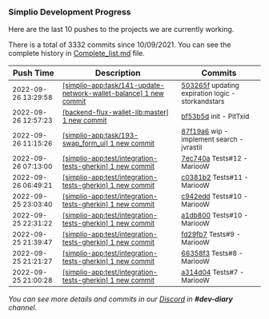 
### Simplio Development Progress

Here are the last 10 pushes to the projects we are currently working.

There is a total of 3332 commits since 10/09/2021. You can see the complete history in
 [Complete_list.md](Complete_list.md) file.

| Push Time | Description | Commits |
| --- | --- | --- |
| <sub>2022-09-26 13:29:58</sub> | <sub>[[simplio-app:task/141\-update\-network\-wallet\-balance] 1 new commit](https://github.com/SimplioOfficial/simplio-app/commit/503265f486b199b2a2726dd1afc5eaa84d17d369)</sub> | <sub>[503265f](https://github.com/SimplioOfficial/simplio-app/commit/503265f486b199b2a2726dd1afc5eaa84d17d369) updating expiration logic - storkandstars</sub> |
| <sub>2022-09-26 12:57:23</sub> | <sub>[[backend-flux-wallet-lib:master] 1 new commit](https://github.com/SimplioOfficial/backend-flux-wallet-lib/commit/bf53b5d5255bc9cfadee458d15367dac5bcd435a)</sub> | <sub>[bf53b5d](https://github.com/SimplioOfficial/backend-flux-wallet-lib/commit/bf53b5d5255bc9cfadee458d15367dac5bcd435a) init - PitTxid</sub> |
| <sub>2022-09-26 11:15:26</sub> | <sub>[[simplio-app:task/193\-swap\_form\_ui] 1 new commit](https://github.com/SimplioOfficial/simplio-app/commit/87f19a6cfbbc2103abc227f54b2fc35ce68a73d3)</sub> | <sub>[87f19a6](https://github.com/SimplioOfficial/simplio-app/commit/87f19a6cfbbc2103abc227f54b2fc35ce68a73d3) wip - implement search - jvrastil</sub> |
| <sub>2022-09-26 07:13:00</sub> | <sub>[[simplio-app:test/integration\-tests\-gherkin] 1 new commit](https://github.com/SimplioOfficial/simplio-app/commit/7ec740aeea78763c0b098c024d9ea50f9107160f)</sub> | <sub>[7ec740a](https://github.com/SimplioOfficial/simplio-app/commit/7ec740aeea78763c0b098c024d9ea50f9107160f) Tests#12 - MariooW</sub> |
| <sub>2022-09-26 06:49:21</sub> | <sub>[[simplio-app:test/integration\-tests\-gherkin] 1 new commit](https://github.com/SimplioOfficial/simplio-app/commit/c0381b2ea0b415b2c0441dc467256e07fbf745aa)</sub> | <sub>[c0381b2](https://github.com/SimplioOfficial/simplio-app/commit/c0381b2ea0b415b2c0441dc467256e07fbf745aa) Tests#11 - MariooW</sub> |
| <sub>2022-09-25 23:03:40</sub> | <sub>[[simplio-app:test/integration\-tests\-gherkin] 1 new commit](https://github.com/SimplioOfficial/simplio-app/commit/c942edd201d94ab9c3067b63c1e11a90acbbf4f0)</sub> | <sub>[c942edd](https://github.com/SimplioOfficial/simplio-app/commit/c942edd201d94ab9c3067b63c1e11a90acbbf4f0) Tests#10 - MariooW</sub> |
| <sub>2022-09-25 22:31:22</sub> | <sub>[[simplio-app:test/integration\-tests\-gherkin] 1 new commit](https://github.com/SimplioOfficial/simplio-app/commit/a1db800acc278b912ec346e41a23116c581bc1bc)</sub> | <sub>[a1db800](https://github.com/SimplioOfficial/simplio-app/commit/a1db800acc278b912ec346e41a23116c581bc1bc) Tests#10 - MariooW</sub> |
| <sub>2022-09-25 21:39:47</sub> | <sub>[[simplio-app:test/integration\-tests\-gherkin] 1 new commit](https://github.com/SimplioOfficial/simplio-app/commit/fd29fb775191ba9aef7070b05fedb988f892e263)</sub> | <sub>[fd29fb7](https://github.com/SimplioOfficial/simplio-app/commit/fd29fb775191ba9aef7070b05fedb988f892e263) Tests#9 - MariooW</sub> |
| <sub>2022-09-25 21:21:27</sub> | <sub>[[simplio-app:test/integration\-tests\-gherkin] 1 new commit](https://github.com/SimplioOfficial/simplio-app/commit/66358f3a4756520ab17a8719bbf4086adf946189)</sub> | <sub>[66358f3](https://github.com/SimplioOfficial/simplio-app/commit/66358f3a4756520ab17a8719bbf4086adf946189) Tests#8 - MariooW</sub> |
| <sub>2022-09-25 21:00:28</sub> | <sub>[[simplio-app:test/integration\-tests\-gherkin] 1 new commit](https://github.com/SimplioOfficial/simplio-app/commit/a314d049e986b54f8ff4ce4c2336330973466576)</sub> | <sub>[a314d04](https://github.com/SimplioOfficial/simplio-app/commit/a314d049e986b54f8ff4ce4c2336330973466576) Tests#7 - MariooW</sub> |

_You can see more details and commits in our [Discord](https://discord.gg/aKhjuwZmdP) in **#dev-diary** channel._
